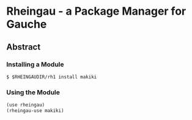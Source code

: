 Rheingau - a Package Manager for Gauche
=======================================

## Abstract

### Installing a Module

```
$ $RHEINGAUDIR/rh1 install makiki
```

### Using the Module

```scheme
(use rheingau)
(rheingau-use makiki)
```
